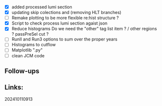 - [x] added processed lumi section
- [x] updating skip colections and (removing HLT branches)
- [ ]  Remake plotting to be more flexible re:hist structure ? 
- [x] Script to check process lumi section agaist json
- [x] Reduce histograms Do we need the "other" tag list item ? / other regions ? passPreSel cut ?
- [ ] RunII and Run3 options to sum over the proper years
- [ ] Histograms to cutflow
- [ ] Matplotlib ".py"
- [ ]  clean JCM code
## Follow-ups


## Links: 



202410110913
